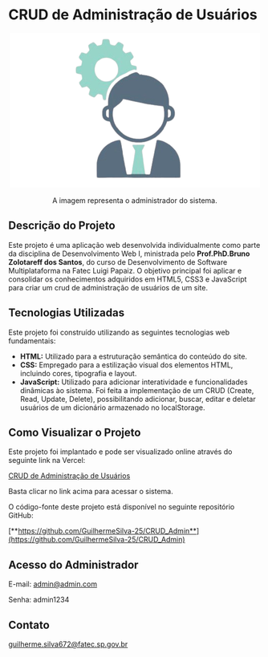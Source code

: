 # CRUD de Administração de Usuários


<p align="center">
  <img src="assets/img/5883.jpg" alt="Brasão do Superman" />
</p>

<p align="center">
A imagem representa o administrador do sistema.
</p>

## Descrição do Projeto

Este projeto é uma aplicação web desenvolvida individualmente como parte da disciplina de Desenvolvimento Web I, ministrada pelo <strong>Prof.PhD.Bruno Zolotareff dos Santos</strong>, do curso de Desenvolvimento de Software Multiplataforma na Fatec Luigi Papaiz. O objetivo principal foi aplicar e consolidar os conhecimentos adquiridos em HTML5, CSS3  e JavaScript para criar um crud de administração de usuários de um site.


## Tecnologias Utilizadas

Este projeto foi construído utilizando as seguintes tecnologias web fundamentais:

* **HTML:** Utilizado para a estruturação semântica do conteúdo do site.
* **CSS:** Empregado para a estilização visual dos elementos HTML, incluindo cores, tipografia e layout.
* **JavaScript:** Utilizado para adicionar interatividade e funcionalidades dinâmicas ào sistema. Foi feita a implementação de um CRUD (Create, Read, Update, Delete), possibilitando adicionar, buscar, editar e deletar usuários de um dicionário armazenado no localStorage.

## Como Visualizar o Projeto

Este projeto foi implantado e pode ser visualizado online através do seguinte link na Vercel:

[CRUD de Administração de Usuários](https://crud-admin-amber.vercel.app/)


Basta clicar no link acima para acessar o sistema.

O código-fonte deste projeto está disponível no seguinte repositório GitHub:

[**https://github.com/GuilhermeSilva-25/CRUD_Admin**](https://github.com/GuilhermeSilva-25/CRUD_Admin)

## Acesso do Administrador

E-mail: admin@admin.com

Senha: admin1234

## Contato

guilherme.silva672@fatec.sp.gov.br
